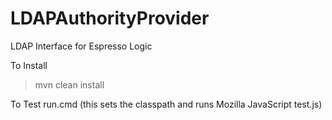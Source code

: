 LDAPAuthorityProvider
=====================

LDAP Interface for Espresso Logic 


To Install
>mvn clean install

To Test
run.cmd (this sets the classpath and runs Mozilla JavaScript test.js)
